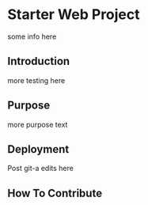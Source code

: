 # Starter Web Project
some info here

## Introduction

more testing here

## Purpose
more purpose text

## Deployment
Post git-a edits here

## How To Contribute
